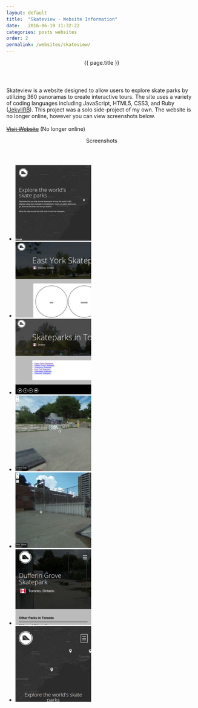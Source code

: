 ```yaml
---
layout: default
title:  "Skateview - Website Information"
date:   2016-06-19 11:32:22
categories: posts websites
order: 2
permalink: /websites/skateview/
---
```

<div class="box">
  <header>{{ page.title }}</header>
  <div class="inner">
    <p>
      Skateview is a website designed to allow users to explore skate parks by utilizing 360 panoramas to create interactive tours. The site uses a variety of coding languages including JavaScript, HTML5, CSS3, and Ruby (<a href="https://jekyllrb.com/" target="_blank">JekyllRB</a>). This project was a solo side-project of my own. The website is no longer online, however you can view screenshots below.<br>
      <br>
      <a href=""><s>Visit Website</s></a> (No longer online)
    </p>
  </div>
</div>

<div class="box">
  <header>Screenshots</header>
  <div class="inner">
    <ul class="content-list">
      <li>
        <a href="">
          <img src="/src/img/website-screens-square/skateview.jpg">
        </a>
      </li>
      <li>
        <a href="">
          <img src="/src/img/website-screens-square/skateview-park.jpg">
        </a>
      </li>
      <li>
        <a href="">
          <img src="/src/img/website-screens-square/skateview-toronto.jpg">
        </a>
      </li>
      <li>
        <a href="">
          <img src="/src/img/website-screens-square/skateview-panorama.jpg">
        </a>
      </li>
      <li>
        <a href="">
          <img src="/src/img/website-screens-square/skateview-panorama2.jpg">
        </a>
      </li>
      <li>
        <a href="">
          <img src="/src/img/website-screens-square/skateview-mobile.jpg">
        </a>
      </li>
      <li>
        <a href="">
          <img src="/src/img/website-screens-square/skateview-mobile2.jpg">
        </a>
      </li>
    </ul>
  </div>
</div>